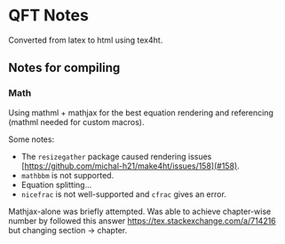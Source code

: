 # QFT Notes

Converted from latex to html using tex4ht.

## Notes for compiling

### Math

Using mathml + mathjax for the best equation rendering and referencing (mathml needed for custom macros).

Some notes:

 - The `resizegather` package caused rendering issues [https://github.com/michal-h21/make4ht/issues/158](#158).
 - `mathbbm` is not supported.
 - Equation splitting...
 - `nicefrac` is not well-supported and `cfrac` gives an error.


Mathjax-alone was briefly attempted. Was able to achieve chapter-wise number by followed this answer https://tex.stackexchange.com/a/714216 but changing section $\rightarrow$ chapter.
